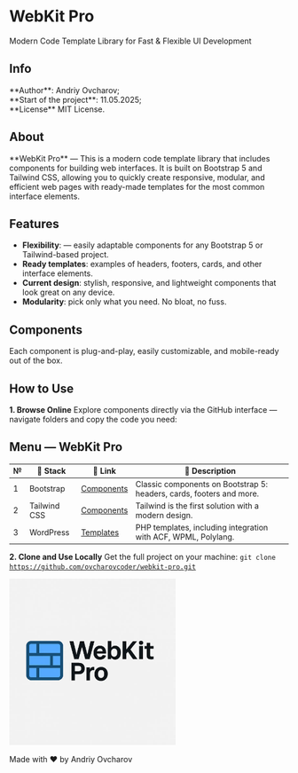 # WebKit Pro
Modern Code Template Library for Fast & Flexible UI Development

<h2>Info</h2>
**Author**: Andriy Ovcharov;<br>
**Start of the project**: 11.05.2025;<br>
**License** MIT License.

<h2>About</h2>
**WebKit Pro** — This is a modern code template library that includes components for building web interfaces. It is built on Bootstrap 5 and Tailwind CSS, allowing you to quickly create responsive, modular, and efficient web pages with ready-made templates for the most common interface elements.

## Features

- **Flexibility**: — easily adaptable components for any Bootstrap 5 or Tailwind-based project.
- **Ready templates**: examples of headers, footers, cards, and other interface elements.
- **Current design**: stylish, responsive, and lightweight components that look great on any device.
- **Modularity**: pick only what you need. No bloat, no fuss.

## Components
Each component is plug-and-play, easily customizable, and mobile-ready out of the box.

## How to Use
**1. Browse Online** Explore components directly via the GitHub interface — navigate folders and copy the code you need:

## Menu — WebKit Pro

| №  | 🧰 Stack | 🔗 Link | 📝 Description |
|----|---------|---------|----------------|
| 1  | Bootstrap | [Components](https://github.com/ovcharovcoder/webkit-pro/tree/main/bootstrap) | Classic components on Bootstrap 5: headers, cards, footers and more. |
| 2  | Tailwind CSS | [Components](https://github.com/ovcharovcoder/webkit-pro/tree/main/tailwind) | Tailwind is the first solution with a modern design. |
| 3  | WordPress | [Templates](https://github.com/ovcharovcoder/webkit-pro/tree/main/wordpress) | PHP templates, including integration with ACF, WPML, Polylang. |

**2. Clone and Use Locally**
Get the full project on your machine: <code>git clone https://github.com/ovcharovcoder/webkit-pro.git</code>




  <img src="logo.webp" alt="webkit-pro" style="width: 300px;">

Made with ♥ by Andriy Ovcharov


